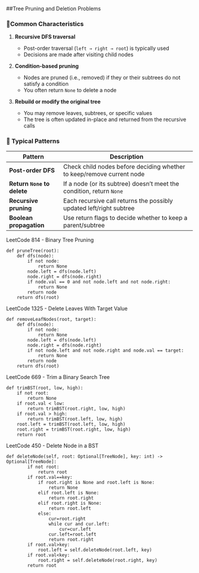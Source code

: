 ##Tree Pruning and Deletion Problems
### 💫Common Characteristics

1. **Recursive DFS traversal**
   - Post-order traversal (`left → right → root`) is typically used
   - Decisions are made after visiting child nodes

2. **Condition-based pruning**
   - Nodes are pruned (i.e., removed) if they or their subtrees do not satisfy a condition
   - You often return `None` to delete a node

3. **Rebuild or modify the original tree**
   - You may remove leaves, subtrees, or specific values
   - The tree is often updated in-place and returned from the recursive calls

###  📌 Typical Patterns
| Pattern                     | Description                                                           |
| --------------------------- | --------------------------------------------------------------------- |
| **Post-order DFS**          | Check child nodes before deciding whether to keep/remove current node |
| **Return `None` to delete** | If a node (or its subtree) doesn’t meet the condition, return `None`  |
| **Recursive pruning**       | Each recursive call returns the possibly updated left/right subtree   |
| **Boolean propagation**     | Use return flags to decide whether to keep a parent/subtree           |

LeetCode 814 - Binary Tree Pruning
```
def pruneTree(root):
    def dfs(node):
        if not node:
            return None
        node.left = dfs(node.left)
        node.right = dfs(node.right)
        if node.val == 0 and not node.left and not node.right:
            return None
        return node
    return dfs(root)
```

LeetCode 1325 - Delete Leaves With Target Value
```
def removeLeafNodes(root, target):
    def dfs(node):
        if not node:
            return None
        node.left = dfs(node.left)
        node.right = dfs(node.right)
        if not node.left and not node.right and node.val == target:
            return None
        return node
    return dfs(root)
```
LeetCode 669 - Trim a Binary Search Tree
```
def trimBST(root, low, high):
    if not root:
        return None
    if root.val < low:
        return trimBST(root.right, low, high)
    if root.val > high:
        return trimBST(root.left, low, high)
    root.left = trimBST(root.left, low, high)
    root.right = trimBST(root.right, low, high)
    return root
```

LeetCode 450 - Delete Node in a BST
```
def deleteNode(self, root: Optional[TreeNode], key: int) -> Optional[TreeNode]:
        if not root:
            return root
        if root.val==key:
            if root.right is None and root.left is None:
                return None
            elif root.left is None:
                return root.right
            elif root.right is None:
                return root.left
            else:
                cur=root.right
                while cur and cur.left:
                    cur=cur.left
                cur.left=root.left
                return root.right
        if root.val>key:
            root.left = self.deleteNode(root.left, key)
        if root.val<key:
            root.right = self.deleteNode(root.right, key)
        return root
```